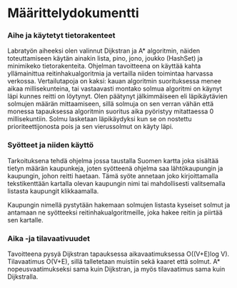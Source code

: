 # Määrittelydokumentti
### Aihe ja käytetyt tietorakenteet
Labratyön aiheeksi olen valinnut Dijkstran ja A* algoritmin, näiden toteuttamiseen käytän ainakin lista, pino, jono, joukko (HashSet) ja minimikeko tietorakenteita. Ohjelman tavoitteena on käyttää kahta yllämainittua reitinhakualgoritmia ja vertailla niiden toimintaa harvassa verkossa. Vertailutapoja on kaksi: kauan algoritmin suorituksessa menee aikaa millisekunteina, tai vastaavasti montako solmua algoritmi on käynyt läpi kunnes reitti on löytynyt. Olen päätynyt jälkimmäiseen eli läpikäytävien solmujen määrän mittaamiseen, sillä solmuja on sen verran vähän että monessa tapauksessa algoritmin suoritus aika pyöristyy mitattaessa 0 millisekuntiin. Solmu lasketaan läpikäydyksi kun se on nostettu prioriteettijonosta pois ja sen vierussolmut on käyty läpi.   
### Syötteet ja niiden käyttö
Tarkoituksena tehdä ohjelma jossa taustalla Suomen kartta joka sisältää tietyn määrän kaupunkeja, joten syötteenä ohjelma saa lähtökaupungin ja kaupungin, johon reitti haetaan. Tämä syöte annetaan joko kirjoittamalla tekstikenttään kartalla olevan kaupungin nimi tai mahdollisesti valitsemalla listasta kaupungit klikkaamalla. 

Kaupungin nimellä pystytään hakemaan solmujen listasta kyseiset solmut ja antamaan ne syötteeksi reitinhakualgoritmeille, joka hakee reitin ja piirtää sen kartalle. 
### Aika -ja tilavaativuudet
Tavoitteena pysyä Dijkstran tapauksessa aikavaatimuksessa O((V+E)log V). Tilavaatimus O(V+E), sillä talletetaan muistiin sekä kaaret että solmut. A* nopeusvaatimukseksi sama kuin Dijkstran, ja myös tilavaatimus sama kuin Dijkstralla.


